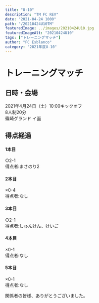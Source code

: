 ```yaml
---
title: "U-10"
description: "TM FC REV"
date: "2021-04-24 1000"
path: "/20210424U10TM"
featuredImage: ../images/20210424U10.jpg
featuredImageAlt: "20210424U10"
tags: ["トレーニングマッチ"]
author: "FC Esblanco"
category: "2021年度U-10"
---
```



# トレーニングマッチ

## 日時・会場

2021年4月24日（土）10:00キックオフ  
8人制20分  
篠崎グランド イ面

## 得点経過

#### 1本目
○2-1  
得点者:まさのり2

#### 2本目
×0-4  
得点者:なし

#### 3本目
○2-1  
得点者:しゅんけん、けいご

#### 4本目
×0-1    
得点者:なし

#### 5本目
×0-1  
得点者:なし



関係者の皆様、ありがとうございました。
